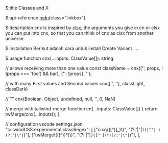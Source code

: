 $:title
Classes and X

$:api-reference
[mdn](https://developer.mozilla.org/en-US/docs/Web/API/Element/classList#examples){class="linkbox"}

$:description
cnx is inspired by [clsx](https://www.npmjs.com/package/clsx), the arguments you give in cn or clsx you can put into cnx, so that you can think of cnx as clsx from another universe.

$:installation
Berikut adalah cara untuk install Create Variant ....

$:usage
function cnx(...inputs: ClassValue[]): string

// allows receiving more than one value
const className = cnx(['', props, !(props === 'foo') && bar], {'': !props}, '');

// with many First values ​​and Second values
cnx(['', ''], classLight, classDark)

// ""
cnx(Boolean, Object, undefined, null, '', 0, NaN)

// merge with tailwind-merge
function cn(...inputs: ClassValue[]) {
return twMerge(cnx(...inputs));
}

// configuration vscode settings.json
"tailwindCSS.experimental.classRegex": [
["cnx\\(([^)]_)\\)", "(?:'|\"|`)([^']_)(?:'|\"|`)"],
    ["twMerge\\(([^)]*)\\)", "(?:'|\"|`)([^']\*)(?:'|\"|`)"],
],
